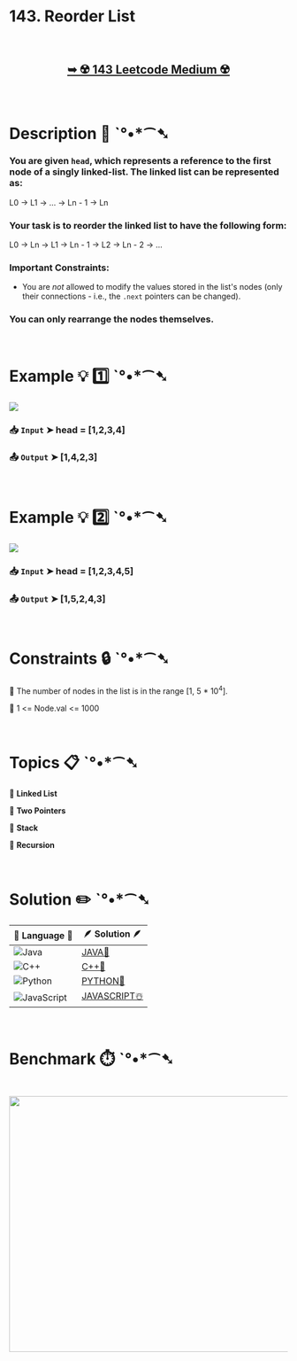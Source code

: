 # 143. Reorder List

</br>

<h2 align="center"> 

<a href=""><strong>➥ ☢️ 143 Leetcode Medium ☢️ </strong></a>
</h2>

</br>

# Description 📜 ˋ°•*⁀➷

### You are given `head`, which represents a reference to the first node of a singly linked-list. The linked list can be represented as:

L0 → L1 → … → Ln - 1 → Ln

### Your task is to reorder the linked list to have the following form:

L0 → Ln → L1 → Ln - 1 → L2 → Ln - 2 → …

### Important Constraints:

- You are *not* allowed to modify the values stored in the list's nodes (only their connections - i.e., the `.next` pointers can be changed).

### You can only rearrange the nodes themselves.

</br>

# Example 💡 1️⃣ ˋ°•*⁀➷

<img src="https://github.com/user-attachments/assets/b982b9c8-925c-4d89-b6be-e6d9e59c1a35" width="" height=""/>

  ### 📥 `Input`  ➤ head = [1,2,3,4]

  ### 📤 `Output`  ➤ [1,4,2,3]

</br>

# Example 💡 2️⃣ ˋ°•*⁀➷

<img src="https://github.com/user-attachments/assets/6f6bbdb1-e73c-4320-8405-dbea87f17e4f" width="" height=""/>

  ### 📥 `Input` ➤ head = [1,2,3,4,5]

  ### 📤 `Output`  ➤ [1,5,2,4,3]

</br>

# Constraints 🔒 ˋ°•*⁀➷

🔹 The number of nodes in the list is in the range [1, 5 * 10<sup>4</sup>]. </br>

🔹 1 <= Node.val <= 1000 </br>

</br>

# Topics 📋 ˋ°•*⁀➷

🔸 **Linked List**  </br>

🔸 **Two Pointers**  </br>

🔸 **Stack**  </br>

🔸 **Recursion**  </br>

</br>

# Solution ✏️ ˋ°•*⁀➷

| 📒 Language 📒  | 🪶 Solution 🪶 |
| ------------- | ------------- |
|  ![Java](https://img.shields.io/badge/java-%23ED8B00.svg?style=for-the-badge&logo=openjdk&logoColor=white)  | [JAVA🍁]() |
|  ![C++](https://img.shields.io/badge/c++-%2300599C.svg?style=for-the-badge&logo=c%2B%2B&logoColor=white)  | [C++🎲]()  |
|  ![Python](https://img.shields.io/badge/python-3670A0?style=for-the-badge&logo=python&logoColor=ffdd54)    | [PYTHON🍰]() |
| ![JavaScript](https://img.shields.io/badge/javascript-%23323330.svg?style=for-the-badge&logo=javascript&logoColor=%23F7DF1E)   | [JAVASCRIPT☃️]() |

</br>

# Benchmark ⏱️ ˋ°•*⁀➷

<h1  align="center" >

<img src ="" width = "700px" height="462px" />

</h1>
